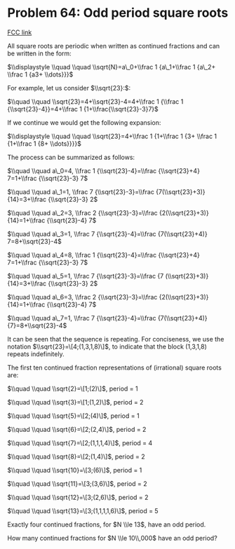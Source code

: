 # Problem 64: Odd period square roots

[FCC link](https://www.freecodecamp.org/learn/coding-interview-prep/project-euler/problem-64-odd-period-square-roots)

All square roots are periodic when written as continued fractions and can be
written in the form:

$\\displaystyle \\quad \\quad \\sqrt{N}=a\_0+\\frac 1 {a\_1+\\frac 1 {a\_2+ \\frac 1 {a3+ \\dots}}}$

For example, let us consider $\\sqrt{23}:$:

$\\quad \\quad \\sqrt{23}=4+\\sqrt{23}-4=4+\\frac 1 {\\frac 1 {\\sqrt{23}-4}}=4+\\frac 1 {1+\\frac{\\sqrt{23}-3}7}$

If we continue we would get the following expansion:

$\\displaystyle \\quad \\quad \\sqrt{23}=4+\\frac 1 {1+\\frac 1 {3+ \\frac 1 {1+\\frac 1 {8+ \\dots}}}}$

The process can be summarized as follows:

$\\quad \\quad a\_0=4, \\frac 1 {\\sqrt{23}-4}=\\frac {\\sqrt{23}+4} 7=1+\\frac {\\sqrt{23}-3} 7$

$\\quad \\quad a\_1=1, \\frac 7 {\\sqrt{23}-3}=\\frac {7(\\sqrt{23}+3)} {14}=3+\\frac {\\sqrt{23}-3} 2$

$\\quad \\quad a\_2=3, \\frac 2 {\\sqrt{23}-3}=\\frac {2(\\sqrt{23}+3)} {14}=1+\\frac {\\sqrt{23}-4} 7$

$\\quad \\quad a\_3=1, \\frac 7 {\\sqrt{23}-4}=\\frac {7(\\sqrt{23}+4)} 7=8+\\sqrt{23}-4$

$\\quad \\quad a\_4=8, \\frac 1 {\\sqrt{23}-4}=\\frac {\\sqrt{23}+4} 7=1+\\frac {\\sqrt{23}-3} 7$

$\\quad \\quad a\_5=1, \\frac 7 {\\sqrt{23}-3}=\\frac {7 (\\sqrt{23}+3)} {14}=3+\\frac {\\sqrt{23}-3} 2$

$\\quad \\quad a\_6=3, \\frac 2 {\\sqrt{23}-3}=\\frac {2(\\sqrt{23}+3)} {14}=1+\\frac {\\sqrt{23}-4} 7$

$\\quad \\quad a\_7=1, \\frac 7 {\\sqrt{23}-4}=\\frac {7(\\sqrt{23}+4)} {7}=8+\\sqrt{23}-4$

It can be seen that the sequence is repeating. For conciseness, we use the
notation $\\sqrt{23}=\[4;(1,3,1,8)\]$, to indicate that the block (1,3,1,8)
repeats indefinitely.

The first ten continued fraction representations of (irrational) square roots
are:

$\\quad \\quad \\sqrt{2}=\[1;(2)\]$, period = 1

$\\quad \\quad \\sqrt{3}=\[1;(1,2)\]$, period = 2

$\\quad \\quad \\sqrt{5}=\[2;(4)\]$, period = 1

$\\quad \\quad \\sqrt{6}=\[2;(2,4)\]$, period = 2

$\\quad \\quad \\sqrt{7}=\[2;(1,1,1,4)\]$, period = 4

$\\quad \\quad \\sqrt{8}=\[2;(1,4)\]$, period = 2

$\\quad \\quad \\sqrt{10}=\[3;(6)\]$, period = 1

$\\quad \\quad \\sqrt{11}=\[3;(3,6)\]$, period = 2

$\\quad \\quad \\sqrt{12}=\[3;(2,6)\]$, period = 2

$\\quad \\quad \\sqrt{13}=\[3;(1,1,1,1,6)\]$, period = 5

Exactly four continued fractions, for $N \\le 13$, have an odd period.

How many continued fractions for $N \\le 10\\,000$ have an odd period?
